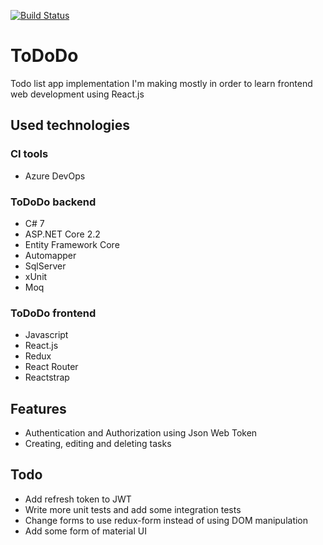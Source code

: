 [![Build Status](https://dev.azure.com/zalewsks7/ToDo/_apis/build/status/szymenn.ToDoDo?branchName=master)](https://dev.azure.com/zalewsks7/ToDo/_build/latest?definitionId=3&branchName=master)
# ToDoDo
Todo list app implementation I'm making mostly in order to learn frontend web development using React.js
## Used technologies
### CI tools 
- Azure DevOps
### ToDoDo backend
- C# 7
- ASP.NET Core 2.2 
- Entity Framework Core
- Automapper
- SqlServer
- xUnit
- Moq
### ToDoDo frontend
- Javascript
- React.js 
- Redux
- React Router
- Reactstrap
## Features
- Authentication and Authorization using Json Web Token
- Creating, editing and deleting tasks
## Todo
- Add refresh token to JWT
- Write more unit tests and add some integration tests
- Change forms to use redux-form instead of using DOM manipulation 
- Add some form of material UI 


